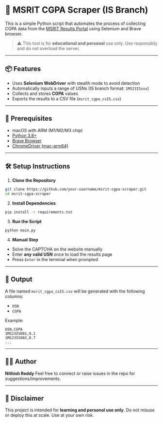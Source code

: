 # 🧠 MSRIT CGPA Scraper (IS Branch)

This is a simple Python script that automates the process of collecting CGPA data from the [MSRIT Results Portal](https://exam.msrit.edu/) using Selenium and Brave browser.

> ⚠️ This tool is for **educational and personal** use only. Use responsibly and do not overload the server.

---

## 📦 Features

- Uses **Selenium WebDriver** with stealth mode to avoid detection
- Automatically inputs a range of USNs (IS branch format: `1MS23ISxxx`)
- Collects and stores **CGPA** values
- Exports the results to a CSV file (`msrit_cgpa_csIS.csv`)

---

## 🚀 Prerequisites

- macOS with ARM (M1/M2/M3 chip)
- [Python 3.8+](https://www.python.org/downloads/)
- [Brave Browser](https://brave.com/download/)
- [ChromeDriver (mac-arm64)](https://googlechromelabs.github.io/chrome-for-testing/)

---

## 🛠️ Setup Instructions

1. **Clone the Repository**

```bash
git clone https://github.com/your-username/msrit-cgpa-scraper.git
cd msrit-cgpa-scraper
```

2. **Install Dependencies**

```bash
pip install -r requirements.txt
```

3. **Run the Script**

```bash
python main.py
```

4. **Manual Step**

- Solve the CAPTCHA on the website manually
- Enter **any valid USN** once to load the results page
- Press `Enter` in the terminal when prompted

---

## 📁 Output

A file named `msrit_cgpa_csIS.csv` will be generated with the following columns:

- `USN`
- `CGPA`

Example:

```
USN,CGPA
1MS23IS001,9.1
1MS23IS002,8.7
...
```

---

## 🧑‍💻 Author

**Nithish Reddy**
Feel free to connect or raise issues in the repo for suggestions/improvements.

---

## 📜 Disclaimer

This project is intended for **learning and personal use only**. Do not misuse or deploy this at scale. Use at your own risk.
